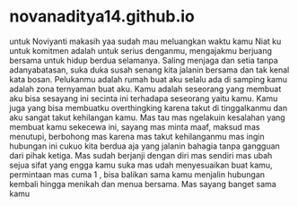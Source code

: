 # novanaditya14.github.io
untuk Noviyanti 
makasih yaa sudah mau meluangkan waktu kamu 
Niat ku untuk komitmen adalah untuk serius denganmu, mengajakmu berjuang bersama untuk hidup berdua selamanya. Saling menjaga dan setia tanpa adanyabatasan, suka duka susah senang kita jalanin bersama dan tak kenal kata bosan. Pelukanmu adalah rumah buat aku selalu ada di samping kamu adalah zona ternyaman buat aku. Kamu adalah seseorang yang membuat aku bisa sesayang ini secinta ini terhadapa seseorang yaitu kamu. Kamu juga yang bisa membuatku overthingking karena takut di tinggalkanmu dan aku sangat takut kehilangan kamu. Mas tau mas ngelakuin kesalahan  yang membuat kamu sekecewa ini, sayang mas minta maaf, maksud mas menutupi, berbohong mas karena mas takut kehilanganmu mas ingin hubungan ini cukuo kita berdua aja yang jalanin bahagia tanpa gangguan dari pihak ketiga. Mas sudah berjanji dengan diri mas sendiri mas ubah sejua sifat yang engga kamu suka mas udah menyesuaikan buat kamu, permintaan mas cuma 1 , bisa balikan sama kamu menjalin hubungan kembali hingga menikah dan menua bersama. Mas sayang banget sama kamu

